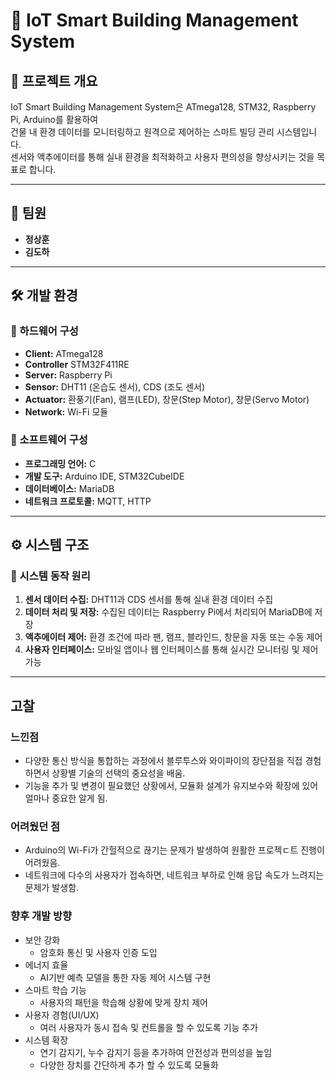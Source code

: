 # 🏢 IoT Smart Building Management System

## 📌 프로젝트 개요

IoT Smart Building Management System은 ATmega128, STM32, Raspberry Pi, Arduino를 활용하여  
건물 내 환경 데이터를 모니터링하고 원격으로 제어하는 스마트 빌딩 관리 시스템입니다.  
센서와 액추에이터를 통해 실내 환경을 최적화하고 사용자 편의성을 향상시키는 것을 목표로 합니다.

---

## 👥 팀원

- **정상훈**  
- **김도하**  

---

## 🛠️ 개발 환경

### 📌 하드웨어 구성  
- **Client:** ATmega128  
- **Controller** STM32F411RE 
- **Server:** Raspberry Pi  
- **Sensor:** DHT11 (온습도 센서), CDS (조도 센서)  
- **Actuator:** 환풍기(Fan), 램프(LED), 창문(Step Motor), 창문(Servo Motor) 
- **Network:** Wi-Fi 모듈 

### 📌 소프트웨어 구성  
- **프로그래밍 언어:** C
- **개발 도구:** Arduino IDE, STM32CubeIDE
- **데이터베이스:** MariaDB  
- **네트워크 프로토콜:** MQTT, HTTP  

---

## ⚙️ 시스템 구조

### 📌 시스템 동작 원리  

1. **센서 데이터 수집:** DHT11과 CDS 센서를 통해 실내 환경 데이터 수집  
2. **데이터 처리 및 저장:** 수집된 데이터는 Raspberry Pi에서 처리되어 MariaDB에 저장  
3. **액추에이터 제어:** 환경 조건에 따라 팬, 램프, 블라인드, 창문을 자동 또는 수동 제어  
4. **사용자 인터페이스:** 모바일 앱이나 웹 인터페이스를 통해 실시간 모니터링 및 제어 가능  

---

## 고찰

### 느낀점
- 다양한 통신 방식을 통합하는 과정에서 블루투스와 와이파이의 장단점을 직접 경험하면서 상황별 기술의 선택의 중요성을 배움.
- 기능을 추가 및 변경이 필요했던 상황에서, 모듈화 설계가 유지보수와 확장에 있어 얼마나 중요한 알게 됨.

### 어려웠던 점
- Arduino의 Wi-Fi가 간헐적으로 끊기는 문제가 발생하여 원활한 프로젝ㄷ트 진행이 어려웠음.
- 네트워크에 다수의 사용자가 접속하면, 네트워크 부하로 인해 응답 속도가 느려지는 문제가 발생함.

### 향후 개발 방향
- 보안 강화
    - 암호화 통신 및 사용자 인증 도입
- 에너지 효율
    - AI기반 예측 모델을 통한 자동 제어 시스템 구현
- 스마트 학습 기능
    - 사용자의 패턴을 학습해 상황에 맞게 장치 제어
- 사용자 경험(UI/UX)
    - 여러 사용자가 동시 접속 및 컨트롤을 할 수 있도록 기능 추가
- 시스템 확장
    - 연기 감지기, 누수 감지기 등을 추가하여 안전성과 편의성을 높임
    - 다양한 장치를 간단하게 추가 할 수 있도록 모듈화
